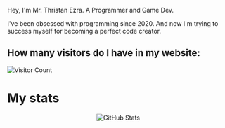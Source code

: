 Hey, I'm Mr. Thristan Ezra. A Programmer and Game Dev.

I've been obsessed with programming since 2020. And now I'm trying to success myself for becoming a perfect code creator.


## How many visitors do I have in my website:
![Visitor Count](https://visitor-badge.laobi.icu/badge?page_id=mrthristanezra.pleziergames)

# My stats
<p align="center">
  <img src="https://github-readme-stats.vercel.app/api?username=mrthristanezra&show_icons=true&theme=radical" alt="GitHub Stats" />
</p>

<!---
mrthristanezra/mrthristanezra is a ✨ special ✨ repository because its `README.md` (this file) appears on your GitHub profile.
You can click the Preview link to take a look at your changes.
--->
